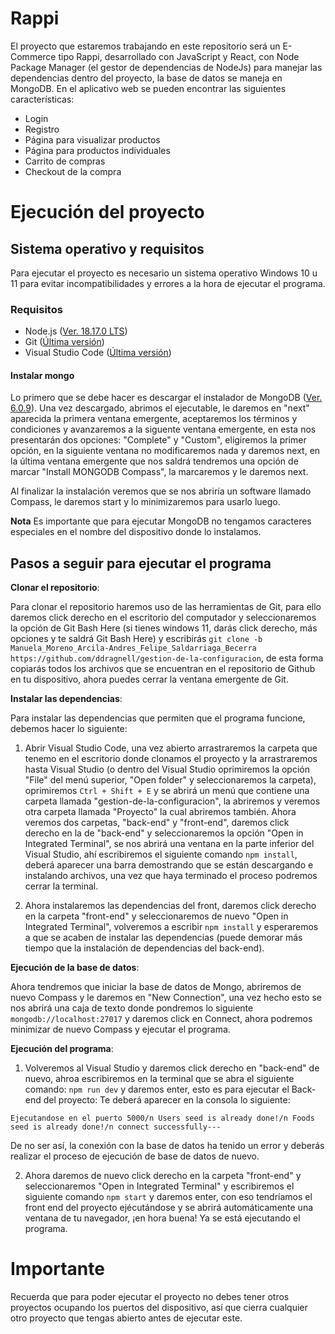 # Rappi

El proyecto que estaremos trabajando en este repositorio será un E-Commerce tipo Rappi, desarrollado con JavaScript y React, con Node Package Manager (el gestor de dependencias de NodeJs) para manejar las dependencias dentro del proyecto, la base de datos se maneja en MongoDB. En el aplicativo web se pueden encontrar las siguientes características:
* Login
* Registro
* Página para visualizar productos
* Página para productos individuales
* Carrito de compras
* Checkout de la compra

# Ejecución del proyecto

## Sistema operativo y requisitos

Para ejecutar el proyecto es necesario un sistema operativo Windows 10 u 11 para evitar incompatibilidades y errores a la hora de ejecutar el programa.

### Requisitos

* Node.js ([Ver. 18.17.0 LTS](https://nodejs.org/dist/v18.17.1/node-v18.17.1-x64.msi))
* Git ([Última versión](https://git-scm.com/downloads))
* Visual Studio Code ([Última versión](https://code.visualstudio.com/download))


#### Instalar mongo

Lo primero que se debe hacer es descargar el instalador de MongoDB ([Ver. 6.0.9](https://fastdl.mongodb.org/windows/mongodb-windows-x86_64-6.0.9-signed.msi)). Una vez descargado, abrimos el ejecutable, le daremos en "next" aparecida la primera ventana emergente, aceptaremos los términos y condiciones y avanzaremos a la siguente ventana emergente, en esta nos presentarán dos opciones: "Complete" y "Custom", eligiremos la primer opción, en la siguiente ventana no modificaremos nada y daremos next, en la última ventana emergente que nos saldrá tendremos una opción de marcar "Install MONGODB Compass", la marcaremos y le daremos next.

Al finalizar la instalación veremos que se nos abriría un software llamado Compass, le daremos start y lo minimizaremos para usarlo luego.

**Nota** Es importante que para ejecutar MongoDB no tengamos caracteres especiales en el nombre del dispositivo donde lo instalamos.



## Pasos a seguir para ejecutar el programa

**Clonar el repositorio**: 

Para clonar el repositorio haremos uso de las herramientas de Git, para ello daremos click derecho en el escritorio del computador y seleccionaremos la opción de Git Bash Here (si tienes windows 11, darás click derecho, más opciones y te saldrá Git Bash Here) y escribirás `git clone -b Manuela_Moreno_Arcila-Andres_Felipe_Saldarriaga_Becerra https://github.com/ddragnell/gestion-de-la-configuracion`, de esta forma copiarás todos los archivos que se encuentran en el repositorio de Github en tu dispositivo, ahora puedes cerrar la ventana emergente de Git.

**Instalar las dependencias**:

Para instalar las dependencias que permiten que el programa funcione, debemos hacer lo siguiente:

1. Abrir Visual Studio Code, una vez abierto arrastraremos la carpeta que tenemo en el escritorio donde clonamos el proyecto y la arrastraremos hasta Visual Studio (o dentro del Visual Studio oprimiremos la opción "File" del menú superior, "Open folder" y seleccionaremos la carpeta), oprimiremos `Ctrl + Shift + E` y se abrirá un menú que contiene una carpeta llamada "gestion-de-la-configuracion", la abriremos y veremos otra carpeta llamada "Proyecto" la cual abriremos también. Ahora veremos dos carpetas, "back-end" y "front-end", daremos click derecho en la de "back-end" y seleccionaremos la opción "Open in Integrated Terminal", se nos abrirá una ventana en la parte inferior del Visual Studio, ahí escribiremos el siguiente comando `npm install`, deberá aparecer una barra demostrando que se están descargando e instalando archivos, una vez que haya terminado el proceso podremos cerrar la terminal.

2. Ahora instalaremos las dependencias del front, daremos click derecho en la carpeta "front-end" y seleccionaremos de nuevo "Open in Integrated Terminal", volveremos a escribir `npm install` y esperaremos a que se acaben de instalar las dependencias (puede demorar más tiempo que la instalación de dependencias del back-end).

**Ejecución de la base de datos**:

Ahora tendremos que iniciar la base de datos de Mongo, abriremos de nuevo Compass y le daremos en "New Connection", una vez hecho esto se nos abrirá una caja de texto donde pondremos lo siguiente `mongodb://localhost:27017` y daremos click en Connect, ahora podremos minimizar de nuevo Compass y ejecutar el programa.

**Ejecución del programa**:

1. Volveremos al Visual Studio y daremos click derecho en "back-end" de nuevo, ahroa escribiremos en la terminal que se abra el siguiente comando: `npm run dev` y daremos enter, esto es para ejecutar el Back-end del proyecto: Te deberá aparecer en la consola lo siguiente:

`Ejecutandose en el puerto 5000/n
Users seed is already done!/n
Foods seed is already done!/n
connect successfully---`

De no ser así, la conexión con la base de datos ha tenido un error y deberás realizar el proceso de ejecución de base de datos de nuevo.


2. Ahora daremos de nuevo click derecho en la carpeta "front-end" y seleccionaremos "Open in Integrated Terminal" y escribiremos el siguiente comando `npm start` y daremos enter, con eso tendríamos el front end del proyecto ejécutándose y se abrirá automáticamente una ventana de tu navegador, ¡en hora buena! Ya se está ejecutando el programa.


# Importante

Recuerda que para poder ejecutar el proyecto no debes tener otros proyectos ocupando los puertos del dispositivo, así que cierra cualquier otro proyecto que tengas abierto antes de ejecutar este.
